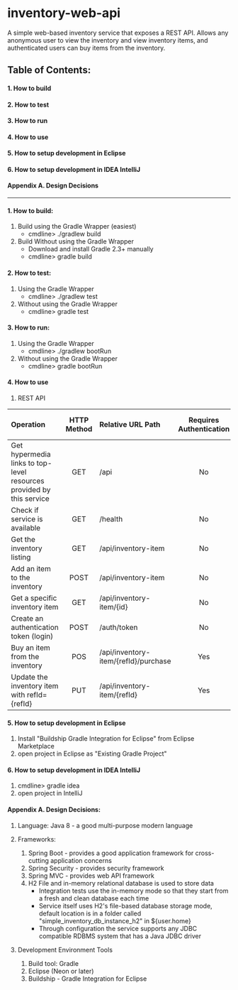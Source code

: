 # inventory-web-api
A simple web-based inventory service that exposes a REST API.  Allows any anonymous user to view the inventory and view inventory items, and authenticated users can buy items from the inventory.
 
 

## Table of Contents:
#### 1. How to build
#### 2. How to test
#### 3. How to run
#### 4. How to use
#### 5. How to setup development in Eclipse
#### 6. How to setup development in IDEA IntelliJ
#### Appendix A. Design Decisions

----------------------------------------------------------------------
#### 1. How to build:
1. Build using the Gradle Wrapper (easiest)
   - cmdline> ./gradlew build
2. Build Without using the Gradle Wrapper
   - Download and install Gradle 2.3+ manually
   - cmdline> gradle build

#### 2. How to test:
1. Using the Gradle Wrapper
   - cmdline> ./gradlew test
2. Without using the Gradle Wrapper
   - cmdline> gradle test
 
#### 3. How to run:
1. Using the Gradle Wrapper
   - cmdline> ./gradlew bootRun
2. Without using the Gradle Wrapper
   - cmdline> gradle bootRun

	
#### 4. How to use
1. REST API
      
|Operation | HTTP Method | Relative URL Path  | Requires Authentication | Requires Admin Role |
|:---------|:-------------:|:------------------|:------------------------:|:---------------------------:|
Get hypermedia links to top-level resources provided by this service |GET| /api | No | No |
Check if service is available |GET| /health | No | No |
Get the inventory listing |GET| /api/inventory-item | No | No |
Add an item to the inventory |POST| /api/inventory-item | No | No |
Get a specific inventory item |GET| /api/inventory-item/{id} | No | No |
Create an authentication token (login)|POST| /auth/token | No | No |
Buy an item from the inventory |POS | /api/inventory-item/{refId}/purchase | Yes | No |
Update the inventory item with refId={refId} |PUT| /api/inventory-item/{refId} | Yes | Yes |

		
#### 5. How to setup development in Eclipse
1. Install "Buildship Gradle Integration for Eclipse" from Eclipse Marketplace
2. open project in Eclipse as "Existing Gradle Project"
 

#### 6. How to setup development in IDEA IntelliJ
1. cmdline> gradle idea
2. open project in IntelliJ
		
 

#### Appendix A. Design Decisions:
1. Language: Java 8 - a good multi-purpose modern language
2. Frameworks:
   1. Spring Boot - provides a good application framework for cross-cutting application concerns
   2. Spring Security - provides security framework
   3. Spring MVC - provides web API framework
   4. H2 File and in-memory relational database is used to store data
      - Integration tests use the in-memory mode so that they start from a fresh and clean database each time
      - Service itself uses H2's file-based database storage mode, default location is in a folder called "simple_inventory_db_instance_h2" in ${user.home}
      - Through configuration the service supports any JDBC compatible RDBMS system that has a Java JDBC driver

3. Development Environment Tools
   1. Build tool: Gradle
   2. Eclipse (Neon or later)
   3. Buildship - Gradle Integration for Eclipse
